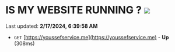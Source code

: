 # IS MY WEBSITE RUNNING ? [![](https://img.shields.io/static/v1?label=Sponsor&message=%E2%9D%A4&logo=GitHub&color=%23fe8e86)](https://github.com/sponsors/<username>)

Last updated: **2/17/2024, 6:39:58 AM**

- `GET` [https://youssefservice.me](https://youssefservice.me) - **Up** (308ms)
